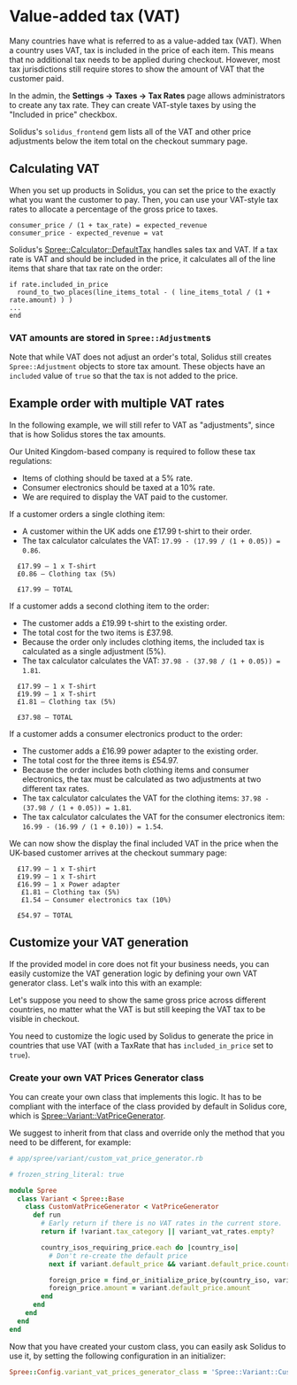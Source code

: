 # Value-added tax (VAT)

Many countries have what is referred to as a value-added tax (VAT). When a
country uses VAT, tax is included in the price of each item. This means that
no additional tax needs to be applied during checkout. However, most tax
jurisdictions still require stores to show the amount of VAT that the customer
paid.

In the admin, the **Settings -> Taxes -> Tax Rates** page allows administrators
to create any tax rate. They can create VAT-style taxes by using the "Included
in price" checkbox.

Solidus's `solidus_frontend` gem lists all of the VAT and other price
adjustments below the item total on the checkout summary page.

## Calculating VAT

When you set up products in Solidus, you can set the price to the exactly what
you want the customer to pay. Then, you can use your VAT-style tax rates to
allocate a percentage of the gross price to taxes.

```
consumer_price / (1 + tax_rate) = expected_revenue
consumer_price - expected_revenue = vat
```

Solidus's [Spree::Calculator::DefaultTax][default-tax-calculator] handles
sales tax and VAT. If a tax rate is VAT and should be included in the price, it
calculates all of the line items that share that tax rate on the order:

```
if rate.included_in_price
  round_to_two_places(line_items_total - ( line_items_total / (1 + rate.amount) ) )
...
end
```

[default-tax-calculator]: https://github.com/solidusio/solidus/blob/master/core/app/models/spree/calculator/default_tax.rb

### VAT amounts are stored in `Spree::Adjustment`s

Note that while VAT does not adjust an order's total, Solidus still creates
`Spree::Adjustment` objects to store tax amount. These objects have an
`included` value of `true` so that the tax is not added to the price.

## Example order with multiple VAT rates

In the following example, we will still refer to VAT as "adjustments",
since that is how Solidus stores the tax amounts.

Our United Kingdom-based company is required to follow these tax regulations:

- Items of clothing should be taxed at a 5% rate.
- Consumer electronics should be taxed at a 10% rate.
- We are required to display the VAT paid to the customer.

If a customer orders a single clothing item:

- A customer within the UK adds one £17.99 t-shirt to their order.
- The tax calculator calculates the VAT: `17.99 - (17.99 / (1 + 0.05)) = 0.86`.

```
  £17.99 – 1 x T-shirt
  £0.86 – Clothing tax (5%)

  £17.99 – TOTAL
```

If a customer adds a second clothing item to the order:

- The customer adds a £19.99 t-shirt to the existing order.
- The total cost for the two items is £37.98.
- Because the order only includes clothing items, the included tax is calculated
	as a single adjustment (5%).
- The tax calculator calculates the VAT: `37.98 - (37.98 / (1 + 0.05)) = 1.81`.

```
  £17.99 – 1 x T-shirt
  £19.99 – 1 x T-shirt
  £1.81 – Clothing tax (5%)

  £37.98 – TOTAL
```

If a customer adds a consumer electronics product to the order:

- The customer adds a £16.99 power adapter to the existing order.
- The total cost for the three items is £54.97.
- Because the order includes both clothing items and consumer electronics, the
	tax must be calculated as two adjustments at two different tax rates.
- The tax calculator calculates the VAT for the clothing items: `37.98 - (37.98
  / (1 + 0.05)) = 1.81`.
- The tax calculator calculates the VAT for the consumer electronics item:
  `16.99 - (16.99 / (1 + 0.10)) = 1.54`.

We can now show the display the final included VAT in the price when the
UK-based customer arrives at the checkout summary page:

```
  £17.99 – 1 x T-shirt
  £19.99 – 1 x T-shirt
  £16.99 – 1 x Power adapter
   £1.81 – Clothing tax (5%)
   £1.54 – Consumer electronics tax (10%)

  £54.97 – TOTAL
```

## Customize your VAT generation

If the provided model in core does not fit your business needs, you
can easily customize the VAT generation logic by defining your own
VAT generator class. Let's walk into this with an example:

Let's suppose you need to show the same gross price across different
countries, no matter what the VAT is but still keeping the VAT tax
to be visible in checkout.

You need to customize the logic used by Solidus to generate the price
in countries that use VAT (with a TaxRate that has `included_in_price`
set to `true`).

### Create your own VAT Prices Generator class

You can create your own class that implements this logic. It has to be
compliant with the interface of the class provided by default in Solidus
core, which is [Spree::Variant::VatPriceGenerator][Spree::Variant::VatPriceGenerator].

We suggest to inherit from that class and override only the method that
you need to be different, for example:

```ruby
# app/spree/variant/custom_vat_price_generator.rb

# frozen_string_literal: true

module Spree
  class Variant < Spree::Base
    class CustomVatPriceGenerator < VatPriceGenerator
      def run
        # Early return if there is no VAT rates in the current store.
        return if !variant.tax_category || variant_vat_rates.empty?

        country_isos_requiring_price.each do |country_iso|
          # Don't re-create the default price
          next if variant.default_price && variant.default_price.country_iso == country_iso

          foreign_price = find_or_initialize_price_by(country_iso, variant.default_price.currency)
          foreign_price.amount = variant.default_price.amount
        end
      end
    end
  end
end
```

Now that you have created your custom class, you can easily ask Solidus to
use it, by setting the following configuration in an initializer:

```ruby
Spree::Config.variant_vat_prices_generator_class = 'Spree::Variant::CustomVatPriceGenerator'
```

[Spree::Variant::VatPriceGenerator]: https://github.com/solidusio/solidus/blob/master/core/app/models/spree/variant/vat_price_generator.rb
